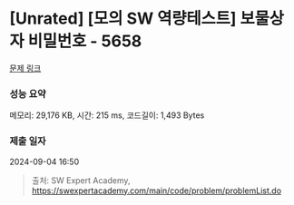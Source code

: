 # [Unrated] [모의 SW 역량테스트] 보물상자 비밀번호 - 5658 

[문제 링크](https://swexpertacademy.com/main/code/problem/problemDetail.do?contestProbId=AWXRUN9KfZ8DFAUo) 

### 성능 요약

메모리: 29,176 KB, 시간: 215 ms, 코드길이: 1,493 Bytes

### 제출 일자

2024-09-04 16:50



> 출처: SW Expert Academy, https://swexpertacademy.com/main/code/problem/problemList.do